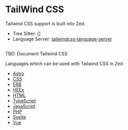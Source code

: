 # TailWind CSS

Tailwind CSS support is built into Zed.

- Tree Sitter: []
- Language Server: [tailwindcss-language-server](https://github.com/tailwindlabs/tailwindcss-intellisense)

##

TBD: Document Tailwind CSS

Languages which can be used with Tailwind CSS in Zed

- [Astro](/docs/languages/astro)
- [CSS](/docs/languages/css)
- [ERB](/docs/languages/ruby#ERB)
- [HEEx](/docs/languages/elixir#HEEx)
- [HTML](/docs/languages/html)
- [TypeScript](/docs/languages/typescript)
- [JavaScript](/docs/languages/javascript)
- [PHP](/docs/languages/php)
- [Svelte](/docs/languages/svelte)
- [Vue](/docs/languages/vue)
